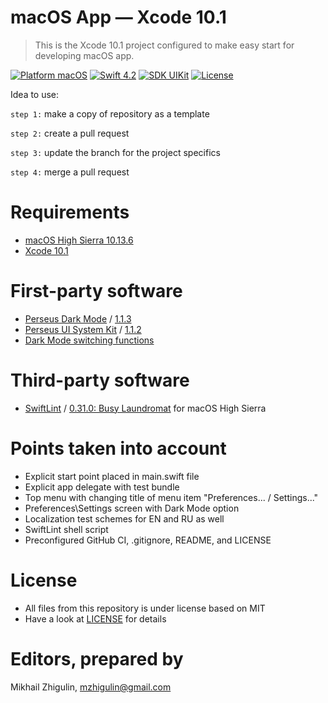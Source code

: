 # macOS App — Xcode 10.1

> This is the Xcode 10.1 project configured to make easy start for developing macOS app.

[![Platform macOS](https://img.shields.io/badge/platform-macOS%2010.10+-orange.svg)](https://en.wikipedia.org/wiki/MacOS_version_history)
[![Swift 4.2](https://img.shields.io/badge/Swift-4.2-orange.svg)](https://docs.swift.org/swift-book/RevisionHistory/RevisionHistory.html)
[![SDK UIKit](https://img.shields.io/badge/SDK-UIKit%20-blueviolet.svg)](https://developer.apple.com/documentation/uikit)
[![License](http://img.shields.io/:License-MIT-blue.svg)](/LICENSE)

Idea to use: 

`step 1:` make a copy of repository as a template

`step 2:` create a pull request

`step 3:` update the branch for the project specifics

`step 4:` merge a pull request

# Requirements

- [macOS High Sierra 10.13.6](https://apps.apple.com/us/app/macos-high-sierra/id1246284741?ls=1)
- [Xcode 10.1](https://stackoverflow.com/questions/10335747/how-to-download-xcode-dmg-or-xip-file)

# First-party software

- [Perseus Dark Mode](https://github.com/perseusrealdeal/PerseusDarkMode.git) / [1.1.3](https://github.com/perseusrealdeal/perseusdarkmode/releases/tag/1.1.3)
- [Perseus UI System Kit](https://github.com/perseusrealdeal/PerseusUISystemKit.git) / [1.1.2](https://github.com/perseusrealdeal/perseusuisystemkit/releases/tag/1.1.2)
- [Dark Mode switching functions](https://gist.github.com/perseusrealdeal/11b1bab47f13134832b859f49d9af706)

# Third-party software

- [SwiftLint](https://github.com/realm/SwiftLint) / [0.31.0: Busy Laundromat](https://github.com/realm/SwiftLint/releases/tag/0.31.0) for macOS High Sierra

# Points taken into account

- Explicit start point placed in main.swift file
- Explicit app delegate with test bundle
- Top menu with changing title of menu item "Preferences... / Settings..."
- Preferences\Settings screen with Dark Mode option
- Localization test schemes for EN and RU as well
- SwiftLint shell script
- Preconfigured GitHub CI, .gitignore, README, and LICENSE

# License
- All files from this repository is under license based on MIT
- Have a look at [LICENSE](/LICENSE) for details

# Editors, prepared by
Mikhail Zhigulin, mzhigulin@gmail.com
